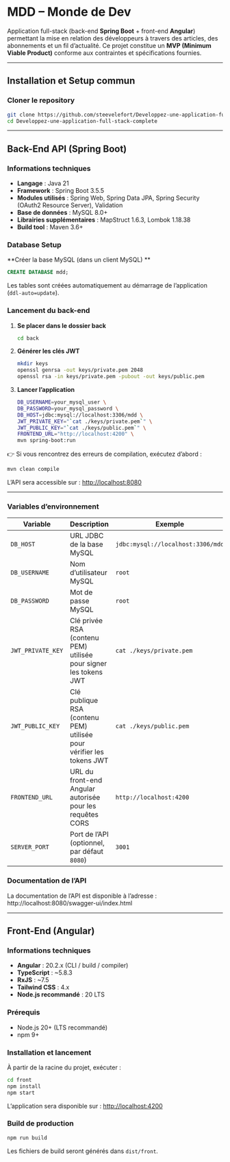 # MDD – Monde de Dev

Application full-stack (back-end **Spring Boot** + front-end **Angular**) permettant la mise en relation des développeurs à travers des articles, des abonnements et un fil d’actualité.
Ce projet constitue un **MVP (Minimum Viable Product)** conforme aux contraintes et spécifications fournies.

---

## Installation et Setup commun

### Cloner le repository

```bash
git clone https://github.com/steevelefort/Developpez-une-application-full-stack-complete.git
cd Developpez-une-application-full-stack-complete
```

---

## Back-End API (Spring Boot)

### Informations techniques

* **Langage** : Java 21
* **Framework** : Spring Boot 3.5.5
* **Modules utilisés** : Spring Web, Spring Data JPA, Spring Security (OAuth2 Resource Server), Validation
* **Base de données** : MySQL 8.0+
* **Librairies supplémentaires** : MapStruct 1.6.3, Lombok 1.18.38
* **Build tool** : Maven 3.6+

### Database Setup

**Créer la base MySQL (dans un client MySQL) **

```sql
CREATE DATABASE mdd;
```

Les tables sont créées automatiquement au démarrage de l’application (`ddl-auto=update`).

### Lancement du back-end

1. **Se placer dans le dossier back**

   ```bash
   cd back
   ```

2. **Générer les clés JWT**

   ```bash
   mkdir keys
   openssl genrsa -out keys/private.pem 2048
   openssl rsa -in keys/private.pem -pubout -out keys/public.pem
   ```

3. **Lancer l’application**

   ```bash
   DB_USERNAME=your_mysql_user \
   DB_PASSWORD=your_mysql_password \
   DB_HOST=jdbc:mysql://localhost:3306/mdd \
   JWT_PRIVATE_KEY="`cat ./keys/private.pem`" \
   JWT_PUBLIC_KEY="`cat ./keys/public.pem`" \
   FRONTEND_URL="http://localhost:4200" \
   mvn spring-boot:run
   ```

👉 Si vous rencontrez des erreurs de compilation, exécutez d’abord :

```bash
mvn clean compile
```

L’API sera accessible sur :
[http://localhost:8080](http://localhost:8080)

---

### Variables d’environnement

| Variable          | Description                                                          | Exemple                           |
| ----------------- | -------------------------------------------------------------------- | --------------------------------- |
| `DB_HOST`         | URL JDBC de la base MySQL                                            | `jdbc:mysql://localhost:3306/mdd` |
| `DB_USERNAME`     | Nom d’utilisateur MySQL                                              | `root`                            |
| `DB_PASSWORD`     | Mot de passe MySQL                                                   | `root`                            |
| `JWT_PRIVATE_KEY` | Clé privée RSA (contenu PEM) utilisée pour signer les tokens JWT     | `cat ./keys/private.pem`          |
| `JWT_PUBLIC_KEY`  | Clé publique RSA (contenu PEM) utilisée pour vérifier les tokens JWT | `cat ./keys/public.pem`           |
| `FRONTEND_URL`    | URL du front-end Angular autorisée pour les requêtes CORS            | `http://localhost:4200`           |
| `SERVER_PORT`     | Port de l’API (optionnel, par défaut `8080`)                         | `3001`                            |


### Documentation de l’API

La documentation de l’API est disponible à l’adresse : 
http://localhost:8080/swagger-ui/index.html

---

## Front-End (Angular)

### Informations techniques

* **Angular** : 20.2.x (CLI / build / compiler)
* **TypeScript** : \~5.8.3
* **RxJS** : \~7.5
* **Tailwind CSS** : 4.x
* **Node.js recommandé** : 20 LTS

### Prérequis

* Node.js 20+ (LTS recommandé)
* npm 9+

### Installation et lancement

À partir de la racine du projet, exécuter :

```bash
cd front
npm install
npm start
```

L’application sera disponible sur :
[http://localhost:4200](http://localhost:4200)

### Build de production

```bash
npm run build
```

Les fichiers de build seront générés dans `dist/front`.

